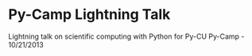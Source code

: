 Py-Camp Lightning Talk
======================

Lightning talk on scientific computing with Python for Py-CU Py-Camp - 10/21/2013
